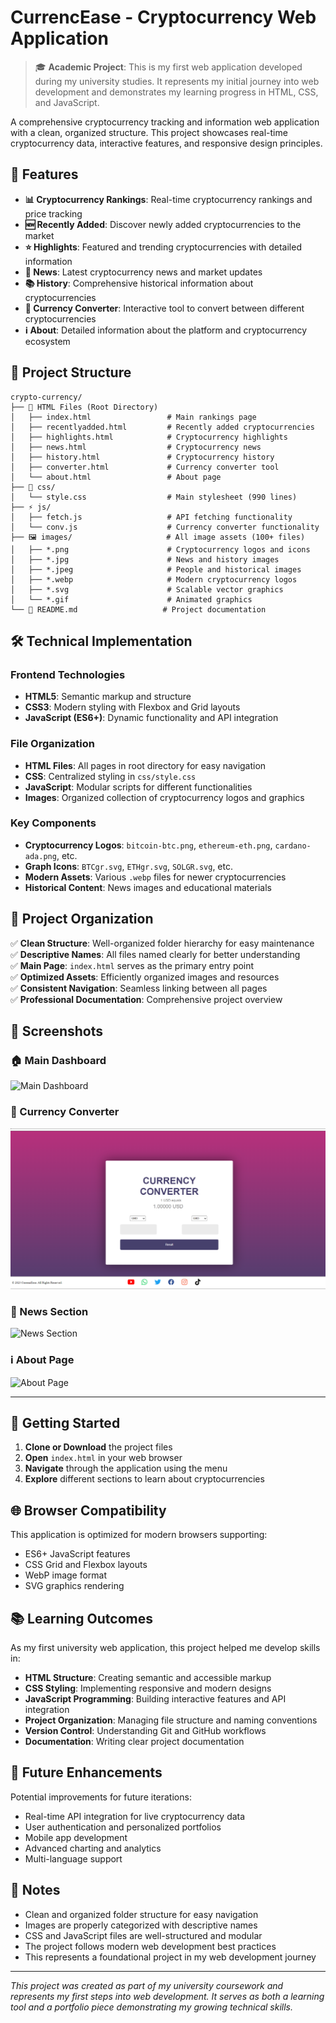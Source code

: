 # CurrencEase - Cryptocurrency Web Application

> 🎓 **Academic Project**: This is my first web application developed during my university studies. It represents my initial journey into web development and demonstrates my learning progress in HTML, CSS, and JavaScript.

A comprehensive cryptocurrency tracking and information web application with a clean, organized structure. This project showcases real-time cryptocurrency data, interactive features, and responsive design principles.

## 🚀 Features

- **📊 Cryptocurrency Rankings**: Real-time cryptocurrency rankings and price tracking
- **🆕 Recently Added**: Discover newly added cryptocurrencies to the market
- **⭐ Highlights**: Featured and trending cryptocurrencies with detailed information
- **📰 News**: Latest cryptocurrency news and market updates
- **📚 History**: Comprehensive historical information about cryptocurrencies
- **💱 Currency Converter**: Interactive tool to convert between different cryptocurrencies
- **ℹ️ About**: Detailed information about the platform and cryptocurrency ecosystem

## 📁 Project Structure

```
crypto-currency/
├── 📄 HTML Files (Root Directory)
│   ├── index.html                 # Main rankings page
│   ├── recentlyadded.html         # Recently added cryptocurrencies
│   ├── highlights.html            # Cryptocurrency highlights
│   ├── news.html                  # Cryptocurrency news
│   ├── history.html               # Cryptocurrency history
│   ├── converter.html             # Currency converter tool
│   └── about.html                 # About page
├── 🎨 css/
│   └── style.css                  # Main stylesheet (990 lines)
├── ⚡ js/
│   ├── fetch.js                   # API fetching functionality
│   └── conv.js                    # Currency converter functionality
├── 🖼️ images/                     # All image assets (100+ files)
│   ├── *.png                      # Cryptocurrency logos and icons
│   ├── *.jpg                      # News and history images
│   ├── *.jpeg                     # People and historical images
│   ├── *.webp                     # Modern cryptocurrency logos
│   ├── *.svg                      # Scalable vector graphics
│   └── *.gif                      # Animated graphics
└── 📖 README.md                   # Project documentation
```

## 🛠️ Technical Implementation

### Frontend Technologies
- **HTML5**: Semantic markup and structure
- **CSS3**: Modern styling with Flexbox and Grid layouts
- **JavaScript (ES6+)**: Dynamic functionality and API integration

### File Organization
- **HTML Files**: All pages in root directory for easy navigation
- **CSS**: Centralized styling in `css/style.css`
- **JavaScript**: Modular scripts for different functionalities
- **Images**: Organized collection of cryptocurrency logos and graphics

### Key Components
- **Cryptocurrency Logos**: `bitcoin-btc.png`, `ethereum-eth.png`, `cardano-ada.png`, etc.
- **Graph Icons**: `BTCgr.svg`, `ETHgr.svg`, `SOLGR.svg`, etc.
- **Modern Assets**: Various `.webp` files for newer cryptocurrencies
- **Historical Content**: News images and educational materials

## 🔧 Project Organization

✅ **Clean Structure**: Well-organized folder hierarchy for easy maintenance  
✅ **Descriptive Names**: All files named clearly for better understanding  
✅ **Main Page**: `index.html` serves as the primary entry point  
✅ **Optimized Assets**: Efficiently organized images and resources  
✅ **Consistent Navigation**: Seamless linking between all pages  
✅ **Professional Documentation**: Comprehensive project overview  

## 📸 Screenshots

### 🏠 Main Dashboard
![Main Dashboard](https://raw.githubusercontent.com/MHMD304/cryptocurrency-tracker/main/screenshots/main-page.png)

### 💱 Currency Converter
![Currency Converter](https://raw.githubusercontent.com/MHMD304/cryptocurrency-tracker/main/screenshots/currency-converter.png)

### 📰 News Section
![News Section](https://raw.githubusercontent.com/MHMD304/cryptocurrency-tracker/main/screenshots/news-page.png)

### ℹ️ About Page
![About Page](https://raw.githubusercontent.com/MHMD304/cryptocurrency-tracker/main/screenshots/about-page.png)

---

## 🚀 Getting Started

1. **Clone or Download** the project files
2. **Open** `index.html` in your web browser
3. **Navigate** through the application using the menu
4. **Explore** different sections to learn about cryptocurrencies

## 🌐 Browser Compatibility

This application is optimized for modern browsers supporting:
- ES6+ JavaScript features
- CSS Grid and Flexbox layouts
- WebP image format
- SVG graphics rendering

## 📚 Learning Outcomes

As my first university web application, this project helped me develop skills in:
- **HTML Structure**: Creating semantic and accessible markup
- **CSS Styling**: Implementing responsive and modern designs
- **JavaScript Programming**: Building interactive features and API integration
- **Project Organization**: Managing file structure and naming conventions
- **Version Control**: Understanding Git and GitHub workflows
- **Documentation**: Writing clear project documentation

## 🎯 Future Enhancements

Potential improvements for future iterations:
- Real-time API integration for live cryptocurrency data
- User authentication and personalized portfolios
- Mobile app development
- Advanced charting and analytics
- Multi-language support

## 📝 Notes

- Clean and organized folder structure for easy navigation
- Images are properly categorized with descriptive names
- CSS and JavaScript files are well-structured and modular
- The project follows modern web development best practices
- This represents a foundational project in my web development journey

---

*This project was created as part of my university coursework and represents my first steps into web development. It serves as both a learning tool and a portfolio piece demonstrating my growing technical skills.* 

